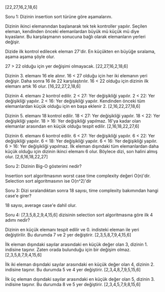 [22,27,16,2,18,6]

Soru 1: Dizinin insertion sort türüne göre aşamalarını.

Dizinin ikinci elemanından başlanarak tek tek kontroller yapılır. Seçilen eleman, kendinden önceki elemanlardan büyük mü küçük mü diye kıyaslanır. Bu karşılaşmanın sonucuna bağlı olarak elemanların yerleri değişir.

Dizide ilk kontrol edilecek eleman 27'dir. En küçükten en büyüğe sıralama, aşama aşama şöyle olur.

27 > 22 olduğu için yer değişimi olmayacak.
[22,27,16,2,18,6]

Dizinin 3. elemanı 16 ele alınır.
16 < 27 olduğu için her iki elemanın yeri değişir.
Daha sonra 16 ile 22 karşılaştırılır. 16 < 22 olduğu için dizinin ilk elemanı artık 16 olur.
[16,22,27,2,18,6]

Dizinin 4. elemanı 2 kontrol edilir.
2 < 27: Yer değişikliği yapılır.
2 < 22: Yer değişikliği yapılır.
2 < 16: Yer değişikliği yapılır.
Kendinden önceki tüm elemanlardan küçük olduğu için en başa eklenir 2.
[2,16,22,27,18,6]

Dizinin 5. elemanı 18 kontrol edilir.
18 < 27: Yer değişikliği yapılır.
18 < 22: Yer değişikliği yapılır.
18 > 16: Yer değişikliği yapılmaz.
16'ya kadar olan elemanlar arasından en küçük olduğu tespit edilir.
[2,16,18,22,27,6]

Dizinin 6. elemanı 6 kontrol edilir.
6 < 27: Yer değişikliği yapılır.
6 < 22: Yer değişikliği yapılır.
6 < 18: Yer değişikliği yapılır.
6 < 16: Yer değişikliği yapılır.
6 > 16: Yer değişikliği yapılmaz.
İlk eleman dışındaki tüm elemanlardan daha küçük olduğu için dizinin ikinci elemanı 6 olur. Böylece dizi, son halini almış olur.
[2,6,16,18,22,27]


Soru 2: Dizinin Big-O gösterimi nedir?

Insertion sort algoritmasının worst case time complexity değeri O(n)'dir. Selection sort algoritmasının ise O(n^2)'dir

Soru 3: Dizi sıralandıktan sonra 18 sayısı, time complexity bakımından hangi case'e girer?

18 sayısı, average case'e dahil olur.

Soru 4: [7,3,5,8,2,9,4,15,6] dizisinin selection sort algoritmasına göre ilk 4 adımı nedir?

Dizinin en küçük elemanı tespit edilir ve 0. indisteki eleman ile yeri değiştirilir. Bu durumda 7 ve 2 yer değiştirir.
[2,3,5,8,7,9,4,15,6]

İlk eleman dışındaki sayılar arasındaki en küçük değer olan 3, dizinin 1. indisine taşınır. Zaten orada bulunduğu için bir değişim olmaz.
[2,3,5,8,7,9,4,15,6]

İlk iki eleman dışındaki sayılar arasındaki en küçük değer olan 4, dizinin 2. indisine taşınır. Bu durumda 5 ve 4 yer değiştirir.
[2,3,4,8,7,9,5,15,6]

İlk üç eleman dışındaki sayılar arasındaki en küçük değer olan 5, dizinin 3. indisine taşınır. Bu durumda 8 ve 5 yer değiştirir.
[2,3,4,5,7,9,8,15,6]
